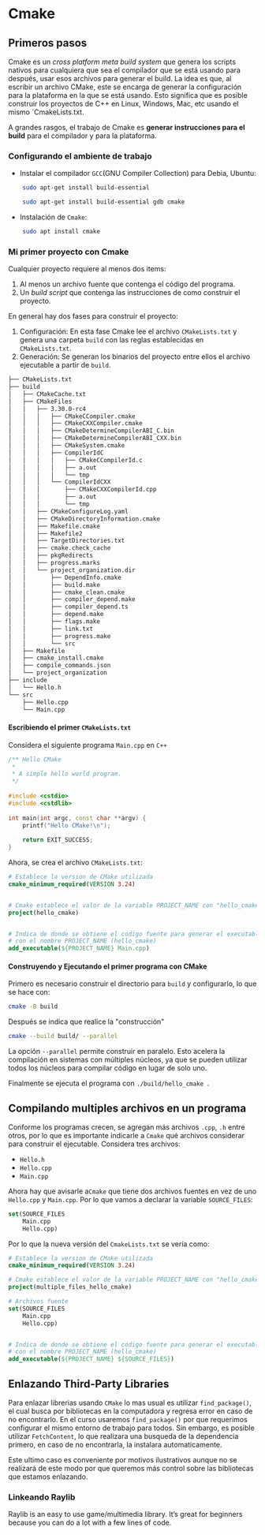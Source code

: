 # Cmake 

## Primeros pasos

Cmake es un *cross platform meta build system* que genera los scripts nativos para cualquiera que sea el compilador que se está usando para después, usar esos archivos para generar el build. La idea es que, al escribir un archivo CMake, este se encarga de generar la configuración para la plataforma en la que se está usando. Esto significa que es posible construir los proyectos de C++ en Linux, Windows, Mac, etc usando el mismo `CmakeLists.txt. 

A grandes rasgos, el trabajo de Cmake es **generar instrucciones para el build** para el compilador y para la plataforma. 

### Configurando el ambiente de trabajo


- Instalar el compilador `GCC`(GNU Compiler Collection) para Debia, Ubuntu: 
```bash
    sudo apt-get install build-essential 
```
```bash
    sudo apt-get install build-essential gdb cmake
```
- Instalación de `Cmake`: 
```bash 
    sudo apt install cmake
```

### Mi primer proyecto con Cmake 

Cualquier proyecto requiere al menos dos items:

1. Al menos un archivo fuente que contenga el código del programa. 
2. Un *build script* que contenga las instrucciones de como construir el proyecto. 

En general hay dos fases para construir el proyecto: 

1. Configuración: En esta fase Cmake lee el archivo `CMakeLists.txt` y genera una carpeta `build` con las reglas establecidas en `CMakeLists.txt`. 
2. Generación: Se generan los binarios del proyecto entre ellos el archivo ejecutable a partir de `build`. 

```bash
├── CMakeLists.txt
├── build
│   ├── CMakeCache.txt
│   ├── CMakeFiles
│   │   ├── 3.30.0-rc4
│   │   │   ├── CMakeCCompiler.cmake
│   │   │   ├── CMakeCXXCompiler.cmake
│   │   │   ├── CMakeDetermineCompilerABI_C.bin
│   │   │   ├── CMakeDetermineCompilerABI_CXX.bin
│   │   │   ├── CMakeSystem.cmake
│   │   │   ├── CompilerIdC
│   │   │   │   ├── CMakeCCompilerId.c
│   │   │   │   ├── a.out
│   │   │   │   └── tmp
│   │   │   └── CompilerIdCXX
│   │   │       ├── CMakeCXXCompilerId.cpp
│   │   │       ├── a.out
│   │   │       └── tmp
│   │   ├── CMakeConfigureLog.yaml
│   │   ├── CMakeDirectoryInformation.cmake
│   │   ├── Makefile.cmake
│   │   ├── Makefile2
│   │   ├── TargetDirectories.txt
│   │   ├── cmake.check_cache
│   │   ├── pkgRedirects
│   │   ├── progress.marks
│   │   └── project_organization.dir
│   │       ├── DependInfo.cmake
│   │       ├── build.make
│   │       ├── cmake_clean.cmake
│   │       ├── compiler_depend.make
│   │       ├── compiler_depend.ts
│   │       ├── depend.make
│   │       ├── flags.make
│   │       ├── link.txt
│   │       ├── progress.make
│   │       └── src
│   ├── Makefile
│   ├── cmake_install.cmake
│   ├── compile_commands.json
│   └── project_organization
├── include
│   └── Hello.h
└── src
    ├── Hello.cpp
    └── Main.cpp
```

#### Escribiendo el primer `CMakeLists.txt`

Considera el siguiente programa `Main.cpp` en `C++`

```cpp
/** Hello CMake
 * 
 * A simple hello world program.
 */
 
#include <cstdio>
#include <cstdlib>
 
int main(int argc, const char **argv) {
    printf("Hello CMake!\n");
 
    return EXIT_SUCCESS;
}
```

Ahora, se crea el archivo `CMakeLists.txt`:
```cmake 
# Establece la version de CMake utilizada
cmake_minimum_required(VERSION 3.24)


# Cmake establece el valor de la variable PROJECT_NAME con "hello_cmake"
project(hello_cmake)


# Indica de donde se obtiene el codigo fuente para generar el executable 
# con el nombre PROJECT_NAME (hello_cmake)
add_executable(${PROJECT_NAME} Main.cpp)
```

#### Construyendo y Ejecutando el primer programa con CMake 

Primero es necesario construir el directorio para `build` y configurarlo, lo que se hace con: 

```bash 
cmake -B build 
```

Después se indica que realice la "construcción"

```bash
cmake --build build/ --parallel 
```

La opción `--parallel` permite construir en paralelo. Esto acelera la compilación en sistemas con múltiples núcleos, ya que se pueden utilizar todos los núcleos para compilar código en lugar de solo uno.

Finalmente se ejecuta el programa con `./build/hello_cmake `. 

## Compilando multiples archivos en un programa 

Conforme los programas crecen, se agregan más archivos `.cpp`, `.h` entre otros, por lo que es importante indicarle a `Cmake` qué archivos considerar para construir el ejecutable. Considera tres archivos: 

- `Hello.h`
- `Hello.cpp`
- `Main.cpp`

Ahora hay que avisarle a`Cmake` que tiene dos archivos fuentes en vez de uno `Hello.cpp` y `Main.cpp`. Por lo que vamos a declarar la variable `SOURCE_FILES`: 

```cmake 
set(SOURCE_FILES
    Main.cpp
    Hello.cpp)
```
Por lo que la nueva versión del `CmakeLists.txt` se vería como: 

```cmake
# Establece la version de CMake utilizada
cmake_minimum_required(VERSION 3.24)

# Cmake establece el valor de la variable PROJECT_NAME con "hello_cmake"
project(multiple_files_hello_cmake)

# Archivos fuente
set(SOURCE_FILES
    Main.cpp
    Hello.cpp)


# Indica de donde se obtiene el codigo fuente para generar el executable (de Main.cpp)
# con el nombre PROJECT_NAME (hello_cmake)
add_executable(${PROJECT_NAME} ${SOURCE_FILES})
```

## Enlazando Third-Party Libraries 

Para enlazar librerias usando `CMake` lo mas usual es utilizar `find_package()`, el cual busca por bibliotecas en la computadora y regresa error en caso de no encontrarlo. En el curso usaremos `find_package()` por que requerimos configurar el mismo entorno de trabajo para todos. Sin embargo, es posible utilizar `FetchContent`, lo que realizara una busqueda de la dependencia primero, en caso de no encontrarla, la instalara automaticamente.

Este ultimo caso es conveniente por motivos ilustrativos aunque no se realizará de este modo por que queremos más control sobre las bibliotecas que estamos enlazando. 

### Linkeando Raylib

Raylib is an easy to use game/multimedia library. It’s great for beginners because you can do a lot with a few lines of code.




